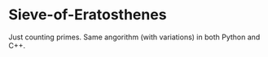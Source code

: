 # Sieve-of-Eratosthenes
Just counting primes.
Same angorithm (with variations) in both Python and C++.
